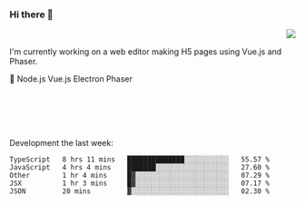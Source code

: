 ### Hi there 👋

<img align="right" src="https://github-readme-stats.vercel.app/api?username=jasonpanggo"/>

<br>
<p align="left">
I'm currently working on a web editor making H5 pages using Vue.js and Phaser.
</p>
<p align="left">
📖 Node.js Vue.js Electron Phaser
</p>
<br>
<br>
<br>
<br>

Development the last week:
<!--START_SECTION:waka-->
```text
TypeScript   8 hrs 11 mins   ██████████████░░░░░░░░░░░   55.57 % 
JavaScript   4 hrs 4 mins    ███████░░░░░░░░░░░░░░░░░░   27.60 % 
Other        1 hr 4 mins     █▓░░░░░░░░░░░░░░░░░░░░░░░   07.29 % 
JSX          1 hr 3 mins     █▓░░░░░░░░░░░░░░░░░░░░░░░   07.17 % 
JSON         20 mins         ▓░░░░░░░░░░░░░░░░░░░░░░░░   02.30 % 
```
<!--END_SECTION:waka-->

<!--
**JASONPANGGO/jasonpanggo** is a ✨ _special_ ✨ repository because its `README.md` (this file) appears on your GitHub profile.

Here are some ideas to get you started:

- 🔭 I’m currently working on ...
- 🌱 I’m currently learning ...
- 👯 I’m looking to collaborate on ...
- 🤔 I’m looking for help with ...
- 💬 Ask me about ...
- 📫 How to reach me: ...
- 😄 Pronouns: ...
- ⚡ Fun fact: ...
-->
